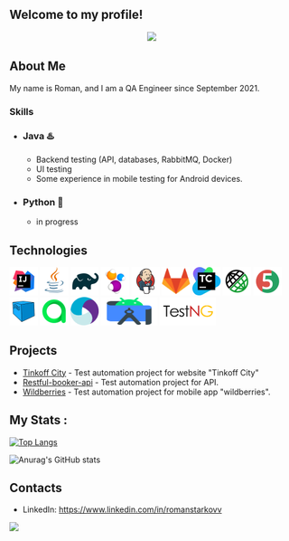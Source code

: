 ## Welcome to my profile!
<div id="header" align="center">
  <img src="https://media.giphy.com/media/a1ipAJgNqhs25L8371/giphy.gif" width="700"/>
</div>



## About Me
My name is Roman, and I am a QA Engineer since September 2021. 

### Skills
- ### Java :hotsprings: 
    - Backend testing (API, databases, RabbitMQ, Docker)
    - UI testing
    - Some experience in mobile testing for Android devices.
- ### Python :snake:
  - in progress

## Technologies

<p align="left">
<img src="icons/Idea.svg" width="50" height="50"  alt="IDEA"/></a>
<img src="icons/Java.svg" width="50" height="50"  alt="Java"/></a>
<img src="icons/Gradle.svg" width="50" height="50"  alt="Gradle"/></a>
<img src="icons/Selenide.svg" width="50" height="50"  alt="Selenide"/></a>
<img src="icons/Jenkins.svg" width="50" height="50"  alt="Jenkins"/></a>
<img src="icons/gitlab.png" width="50" height="50"  alt="gitlab"/></a>
<img src="icons/TM.png" width="50" height="50"  alt="teamcity"/></a>
<img src="icons/RestAssured.svg" width="50" height="50"  alt="RestAssured"/></a>
<img src="icons/Junit5.svg" width="50" height="50"  alt="JUnit 5"/></a>
<img src="icons/Selenoid.svg" width="50" height="50"  alt="Selenoid"/></a>
<img src="icons/Allure_TO.svg" width="50" height="50"  alt="Allure TestOps"/></a>
<img src="icons/Appium.svg" width="50" height="50"  alt="Appium"/></a>
<img src="icons/android.svg" width="100" height="50"  alt="android"/></a>
<img src="icons/testng.png" width="100" height="50"  alt="testng"/></a>


## Projects
- <a target="_blank" href="https://github.com/ReStarkov/tinkoffTests">Tinkoff City</a> - Test automation project for website "Tinkoff City"
- <a target="_blank" href="https://github.com/ReStarkov/restful-booker-api">Restful-booker-api</a> - Test automation project for API.
- <a target="_blank" href="https://github.com/ReStarkov/wb_mobile">Wildberries</a> - Test automation project for mobile app "wildberries".

## My Stats :
[![Top Langs](https://github-readme-stats.vercel.app/api/top-langs/?username=ReStarkov&layout=compact&theme=vision-friendly-dark)](https://github.com/anuraghazra/github-readme-stats)

![Anurag's GitHub stats](https://github-readme-stats.vercel.app/api?username=ReStarkov&show_icons=true&theme=highcontrast)

## Contacts
- LinkedIn: https://www.linkedin.com/in/romanstarkovv

<div id="header" align="left">
  <img src="https://media.giphy.com/media/I7V6Te1Ka0U00/giphy.gif" width="400"/>
</div>
